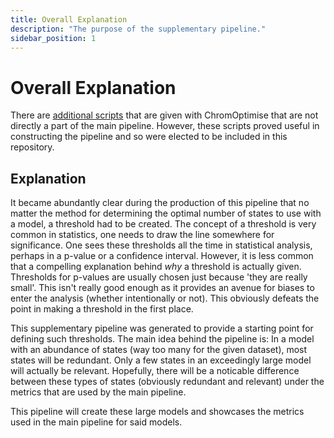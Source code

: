```yaml
---
title: Overall Explanation
description: "The purpose of the supplementary pipeline."
sidebar_position: 1
---
```


# Overall Explanation

There are [additional scripts](https://github.com/sof202/ChromOptimise/tree/main/supplementary) that are given with ChromOptimise that are not directly a part of the main pipeline. However, these scripts proved useful in constructing the pipeline and so were elected to be included in this repository.

## Explanation

It became abundantly clear during the production of this pipeline that no matter the method for determining the optimal number of states to use with a model, a threshold had to be created. The concept of a threshold is very common in statistics, one needs to draw the line somewhere for significance. One sees these thresholds all the time in statistical analysis, perhaps in a p-value or a confidence interval. However, it is less common that a compelling explanation behind *why* a threshold is actually given. Thresholds for p-values are usually chosen just because 'they are really small'. This isn't really good enough as it provides an avenue for biases to enter the analysis (whether intentionally or not). This obviously defeats the point in making a threshold in the first place.

This supplementary pipeline was generated to provide a starting point for defining such thresholds. The main idea behind the pipeline is: In a model with an abundance of states (way too many for the given dataset), most states will be redundant. Only a few states in an exceedingly large model will actually be relevant. Hopefully, there will be a noticable difference between these types of states (obviously redundant and relevant) under the metrics that are used by the main pipeline. 

This pipeline will create these large models and showcases the metrics used in the main pipeline for said models. 